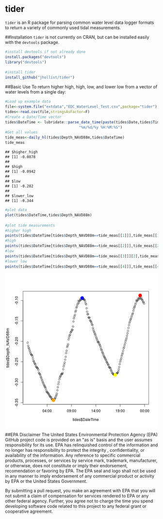 tider
=====

`tider` is an R package for parsing common water level data logger formats to return a variety of commonly used tidal measurements. 

##Installation
`tider` is not currently on CRAN, but can be installed easily with the `devtools` package.


```r
#install devtools if not already done
install.packages("devtools")
library("devtools")

#install tider
install_github("jhollist/tider")
```

##Basic Use
To return higher high, high, low, and lower low from a vector of water levels from a single day:


```r
#Load up example data
file<-system.file("extdata","EDC_WaterLevel_Test.csv",package="tider")
tides<-read.csv(file,stringsAsFactor=F)
#Create a Date/Time vector
tides$DateTime <- lubridate::parse_date_time(paste(tides$Date,tides$Time),
                                  "%m/%d/%y %H:%M:%S")
#Get all values
tide_meas<-daily_hl(tides$Depth_NAVD88m,tides$DateTime)
tide_meas
```

```
## $higher_high
## [1] -0.0878
## 
## $high
## [1] -0.0942
## 
## $low
## [1] -0.282
## 
## $lower_low
## [1] -0.344
```


```r
#plot data
plot(tides$DateTime,tides$Depth_NAVD88m)

#plot tide measurements
#higher high
points(tides$DateTime[tides$Depth_NAVD88m==tide_meas[[1]]],tide_meas[[1]],col="red",pch=19,cex=2)
#high
points(tides$DateTime[tides$Depth_NAVD88m==tide_meas[[2]]],tide_meas[[2]],col="blue",pch=19,cex=2)
#low
points(tides$DateTime[tides$Depth_NAVD88m==tide_meas[[3]]][2],tide_meas[[3]],col="yellow",pch=19,cex=2)
#lower low
points(tides$DateTime[tides$Depth_NAVD88m==tide_meas[[4]]],tide_meas[[4]],col="orange",pch=19,cex=2)
```

![plot of chunk unnamed-chunk-3](figure/unnamed-chunk-3-1.png) 

##EPA Disclaimer
The United States Environmental Protection Agency (EPA) GitHub project code is provided on an "as is" basis and the user assumes responsibility for its use. EPA has relinquished control of the information and no longer has responsibility to protect the integrity , confidentiality, or availability of the information. Any reference to specific commercial products, processes, or services by service mark, trademark, manufacturer, or otherwise, does not constitute or imply their endorsement, recomendation or favoring by EPA. The EPA seal and logo shall not be used in any manner to imply endorsement of any commercial product or activity by EPA or the United States Government.

By submitting a pull request, you make an agreement with EPA that you will not submit a claim of compensation for services rendered to EPA or any other federal agency. Further, you agree not to charge the time you spend developing software code related to this project to any federal grant or cooperative agreement.
